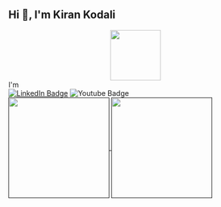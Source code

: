 ## Hi 👋, I'm Kiran Kodali
<div id="header" align="center">
  <img src="https://media.giphy.com/media/M9gbBd9nbDrOTu1Mqx/giphy.gif" width="100"/>
</div>
I'm
<div id="badges">
  <a href="https://www.linkedin.com/in/kiran-kodali/"> <img src="https://img.shields.io/badge/LinkedIn-blue?style=for-the-badge&logo=linkedin&logoColor=white" alt="LinkedIn Badge"/></a>
  <img src="https://img.shields.io/badge/YouTube-red?style=for-the-badge&logo=youtube&logoColor=white" alt="Youtube Badge"/>
<!--   <img src="https://img.shields.io/badge/Twitter-blue?style=for-the-badge&logo=twitter&logoColor=white" alt="Twitter Badge"/> -->
</div>

<a href="">
  <img height=200 align="center" src="https://github-readme-stats.vercel.app/api?username=kiran-kodali-10" />
</a>
<a href="">
  <img height=200 align="center" src="https://github-readme-stats.vercel.app/api/top-langs?username=kiran-kodali-10&layout=compact&langs_count=8&card_width=320" />
</a>

<!--
![Profile views](https://komarev.com/ghpvc/?username=kiran-kodali-10)

[![GitHub Streak](https://github-readme-streak-stats.herokuapp.com?user=kiran-kodali-10)](https://git.io/streak-stats)

![Kiran's GitHub stats](https://github-readme-stats.vercel.app/api?username=kiran-kodali-10)
**kiran-kodali-10/kiran-kodali-10** is a ✨ _special_ ✨ repository because its `README.md` (this file) appears on your GitHub profile.

Here are some ideas to get you started:

- 🔭 I’m currently working on ...
- 🌱 I’m currently learning ...
- 👯 I’m looking to collaborate on ...
- 🤔 I’m looking for help with ...
- 💬 Ask me about ...
- 📫 How to reach me: ...
- 😄 Pronouns: ...
- ⚡ Fun fact: ...
-->
